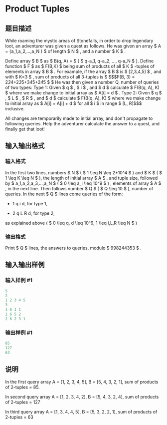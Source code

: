 # Product Tuples

## 题目描述

While roaming the mystic areas of Stonefalls, in order to drop legendary loot, an adventurer was given a quest as follows. He was given an array $ A = {a_1,a_2,...,a_N } $ of length $ N $ , and a number $ K $ .

Define array $ B $ as $ B(q, A) = $ { $ q-a_1, q-a_2, ..., q-a_N $ }. Define function $ F $ as $ F(B,K) $ being sum of products of all $ K $ -tuples of elements in array $ B $ . For example, if the array $ B $ is $ [2,3,4,5] $ , and with $ K=3 $ , sum of products of all 3-tuples is $ $$$F(B, 3) = 2*3*4+2*3*5+3*4*5+2*4*5 $ $ He was then given a number Q, number of queries of two types:   Type 1: Given $ q $ , $ i $ , and $ d $ calculate $ F(B(q, A), K) $ where we make change to initial array as $ A\[i\] = d $ .  Type 2: Given $ q $ , $ L $ , $ R $ , and $ d $ calculate $ F(B(q, A), K) $ where we make change to initial array as $ A\[i\] = A\[i\] + d $ for all $ i $ in range $ \[L, R\]$$$ inclusive.

All changes are temporarily made to initial array, and don't propagate to following queries. Help the adventurer calculate the answer to a quest, and finally get that loot!

## 输入输出格式

### 输入格式

In the first two lines, numbers $ N $ ( $ 1 \leq N \leq 2*10^4 $ ) and $ K $ ( $ 1 \leq K \leq N $ ), the length of initial array $ A $ , and tuple size, followed by $ a_1,a_2,a_3,…,a_N $ ( $ 0 \leq a_i \leq 10^9 $ ) , elements of array $ A $ , in the next line. Then follows number $ Q $ ( $ Q \leq 10 $ ), number of queries. In the next $ Q $ lines come queries of the form:

- 1 q i d, for type 1,

- 2 q L R d, for type 2,

as explained above ( $ 0 \leq q, d \leq 10^9, 1 \leq i,L,R \leq N $ )

### 输出格式

Print $ Q $ lines, the answers to queries, modulo $ 998244353 $ .

## 输入输出样例

### 输入样例 #1

```cpp
5
2
1 2 3 4 5
3
1 6 1 1
1 6 5 2
2 6 2 3 1

```
### 输出样例 #1

```cpp
85
127
63

```
## 说明

In the first query array A = \[1, 2, 3, 4, 5\], B = \[5, 4, 3, 2, 1\], sum of products of 2-tuples = 85.

In second query array A = \[1, 2, 3, 4, 2\], B = \[5, 4, 3, 2, 4\], sum of products of 2-tuples = 127

In third query array A = \[1, 3, 4, 4, 5\], B = \[5, 3, 2, 2, 1\], sum of products of 2-tuples = 63

